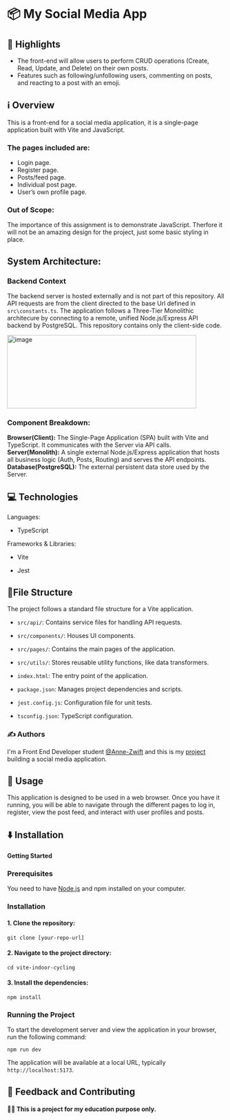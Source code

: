 # 📦 My Social Media App


## 🌟 Highlights

- The front-end will allow users to perform CRUD operations (Create, Read, Update, and Delete) on their own posts.
- Features such as following/unfollowing users, commenting on posts, and reacting to a post with an emoji.

## ℹ️ Overview

This is a front-end for a social media application, it is a single-page application built with Vite and JavaScript. 

### The pages included are:
- Login page.
- Register page.
- Posts/feed page.
- Individual post page.
- User’s own profile page.

### Out of Scope:
The importance of this assignment is to demonstrate JavaScript. Therfore it will not be an amazing design for the project, just some basic styling in place.

## System Architecture:

### Backend Context
The backend server is hosted externally and is not part of this repository. All API requests are from the client directed to the base Url defined in `src\constants.ts`.
The application follows a Three-Tier Monolithic architecure by connecting to a remote, unified Node.js/Express API backend by PostgreSQL. This repository contains only the client-side code.

<img width="439" height="170" alt="image" src="https://github.com/user-attachments/assets/3a50e262-c7a9-4f97-8a10-043241172906" />

### Component Breakdown:

**Browser(Client):** The Single-Page Application (SPA) built with Vite and TypeScript. It communicates with the Server via API calls.
**Server(Monolith):** A single external Node.js/Express application that hosts all business logic (Auth, Posts, Routing) and serves the API endpoints.
**Database(PostgreSQL):** The external persistent data store used by the Server.

## 💻 Technologies
Languages:

- TypeScript

Frameworks & Libraries:

- Vite

- Jest
  

## 📂File Structure
The project follows a standard file structure for a Vite application.

* `src/api/`: Contains service files for handling API requests.

* `src/components/`: Houses UI components.

* `src/pages/`: Contains the main pages of the application.

* `src/utils/`: Stores reusable utility functions, like data transformers.

* `index.html`: The entry point of the application.

* `package.json`: Manages project dependencies and scripts.

* `jest.config.js`: Configuration file for unit tests.

* `tsconfig.json`: TypeScript configuration.


### ✍️ Authors

I'm a Front End Developer student [@Anne-Zwift](https://github.com/Anne-Zwift/) and this is my [project](https://github.com/Anne-Zwift/vite-indoor-cycling/) building a social media application.


## 🚀 Usage

This application is designed to be used in a web browser. Once you have it running, you will be able to navigate through the different pages to log in, register, view the post feed, and interact with user profiles and posts.


## ⬇️ Installation

#### Getting Started
### Prerequisites
You need to have [Node.js](https://nodejs.org/en/) and npm installed on your computer.

### Installation

#### 1. Clone the repository:

`git clone [your-repo-url]`


#### 2. Navigate to the project directory:

`cd vite-indoor-cycling`


#### 3. Install the dependencies:

`npm install`


### Running the Project
To start the development server and view the application in your browser, run the following command:

`npm run dev`

The application will be available at a local URL, typically `http://localhost:5173`.


## 💭 Feedback and Contributing

#### 👩‍🎓 This is a project for my education purpose only.
